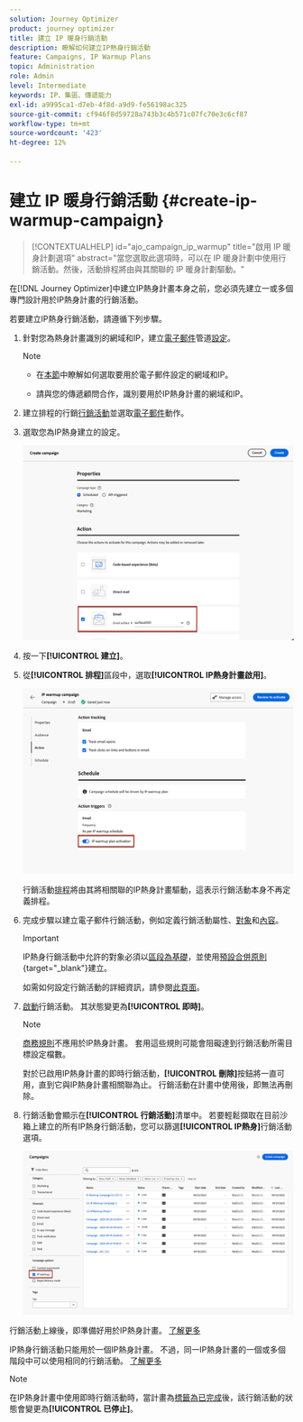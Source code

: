 ```yaml
---
solution: Journey Optimizer
product: journey optimizer
title: 建立 IP 暖身行銷活動
description: 瞭解如何建立IP熱身行銷活動
feature: Campaigns, IP Warmup Plans
topic: Administration
role: Admin
level: Intermediate
keywords: IP、集區、傳遞能力
exl-id: a9995ca1-d7eb-4f8d-a9d9-fe56198ac325
source-git-commit: cf946f8d59728a743b3c4b571c07fc70e3c6cf87
workflow-type: tm+mt
source-wordcount: '423'
ht-degree: 12%

---
```


# 建立 IP 暖身行銷活動 {#create-ip-warmup-campaign}

>[!CONTEXTUALHELP]
>id="ajo_campaign_ip_warmup"
>title="啟用 IP 暖身計劃選項"
>abstract="當您選取此選項時，可以在 IP 暖身計劃中使用行銷活動。然後，活動排程將由與其關聯的 IP 暖身計劃驅動。"

在[!DNL Journey Optimizer]中建立IP熱身計畫本身之前，您必須先建立一或多個專門設計用於IP熱身計畫<!--through a dedicated option-->的行銷活動。

若要建立IP熱身行銷活動，請遵循下列步驟。

1. 針對您為熱身計畫識別的網域和IP，建立[電子郵件](../email/email-settings.md)管道[設定](channel-surfaces.md)。

   >[!NOTE]
   >
   >* 在[本節](../email/email-settings.md#subdomains-and-ip-pools)中瞭解如何選取要用於電子郵件設定的網域和IP。
   >
   >* 請與您的傳遞顧問合作，識別要用於IP熱身計畫的網域和IP。<!--TBC-->

1. 建立排程的行銷[行銷活動](../campaigns/create-campaign.md)並選取[電子郵件](../email/create-email.md#create-email-journey-campaign)動作。

   <!--Select the Marketing category. The IP warmup plan activation option is only available for  marketing-type campaigns.-->

1. 選取您為IP熱身建立的設定。

   ![](assets/ip-warmup-campaign-surface.png)

   <!--You must use the same configuration as the one that will be used for the asociated IP warmup plan. [Learn how to create an IP warmup plan](#create-ip-warmup-plan)-->

1. 按一下&#x200B;**[!UICONTROL 建立]**。

1. 從&#x200B;**[!UICONTROL 排程]**&#x200B;區段中，選取&#x200B;**[!UICONTROL IP熱身計畫啟用]**。

   ![](assets/ip-warmup-campaign-plan-activation.png)

   行銷活動[排程](../campaigns/create-campaign.md#schedule)將由其將相關聯的IP熱身計畫驅動，這表示行銷活動本身不再定義排程。

1. 完成步驟以建立電子郵件行銷活動，例如定義行銷活動屬性、[對象](../audience/about-audiences.md)<!--best practices for IP warmup in terms of audience?-->和[內容](../email/get-started-email-design.md#key-steps)。

   >[!IMPORTANT]
   >
   >IP熱身行銷活動中允許的對象必須以[區段為基礎](../audience/creating-a-segment-definition.md)，並使用[預設合併原則](https://experienceleague.adobe.com/en/docs/experience-platform/profile/merge-policies/overview#default-merge-policy){target="_blank"}建立。

   如需如何設定行銷活動的詳細資訊，請參閱[此頁面](../campaigns/get-started-with-campaigns.md)。

1. [啟動](../campaigns/review-activate-campaign.md)行銷活動。 其狀態變更為&#x200B;**[!UICONTROL 即時]**。

   >[!NOTE]
   >
   >[商務規則](rule-sets.md#apply-frequency-rule)不應用於IP熱身計畫。 套用這些規則可能會阻礙達到行銷活動所需目標設定檔數。

   對於已啟用IP熱身計畫的即時行銷活動，**[!UICONTROL 刪除]**&#x200B;按鈕將一直可用，直到它與IP熱身計畫相關聯為止。 行銷活動在計畫中使用後，即無法再刪除。

1. 行銷活動會顯示在&#x200B;**[!UICONTROL 行銷活動]**&#x200B;清單中。 若要輕鬆擷取在目前沙箱上建立的所有IP熱身行銷活動，您可以篩選&#x200B;**[!UICONTROL IP熱身]**&#x200B;行銷活動選項。

   ![](assets/ip-warmup-campaign-filter.png)

行銷活動上線後，即準備好用於IP熱身計畫。 [了解更多](ip-warmup-plan.md)

IP熱身行銷活動只能用於一個IP熱身計畫。 不過，同一IP熱身計畫的一個或多個階段中可以使用相同的行銷活動。 [了解更多](ip-warmup-plan.md#define-phases)

>[!NOTE]
>
>在IP熱身計畫中使用即時行銷活動時，當計畫為[標籤為已完成](ip-warmup-execution.md#mark-as-completed)後，該行銷活動的狀態會變更為&#x200B;**[!UICONTROL 已停止]**。

